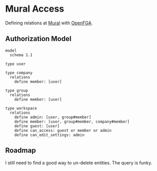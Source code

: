 # Mural Access

Defining relations at [Mural](https://mural.co) with
[OpenFGA](https://openfga.dev).

## Authorization Model

```
model
  schema 1.1

type user

type company
  relations
    define member: [user]

type group
  relations
    define member: [user]

type workspace
  relations
    define admin: [user, group#member]
    define member: [user, group#member, company#member]
    define guest: [user]
    define can_access: guest or member or admin
    define can_edit_settings: admin
```

## Roadmap

I still need to find a good way to un-delete entities. The query is funky.
